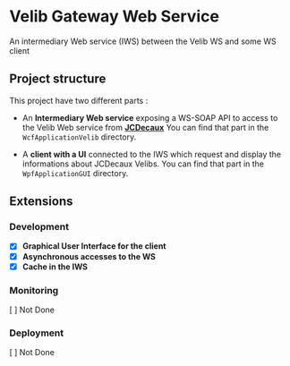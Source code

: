 # Velib Gateway Web Service

An intermediary Web service (IWS) between the Velib WS and some WS client

## Project structure

This project have two different parts :
- An **Intermediary Web service** exposing a WS-SOAP API to access to the Velib Web service from [**JCDecaux**](https://developer.jcdecaux.com/#/login?page=getstarted)
You can find that part in the `WcfApplicationVelib` directory.

- A **client with a UI** connected to the IWS which request and display the informations about JCDecaux Velibs.
You can find that part in the `WpfApplicationGUI` directory.

## Extensions

### Development

- [X] **Graphical User Interface for the client**
- [X] **Asynchronous accesses to the WS**
- [X] **Cache in the IWS**

### Monitoring

[ ] Not Done

### Deployment

[ ] Not Done